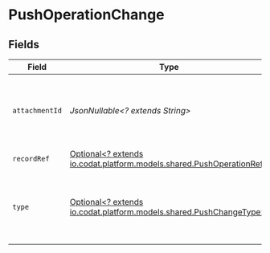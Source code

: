 # PushOperationChange


## Fields

| Field                                                                                                           | Type                                                                                                            | Required                                                                                                        | Description                                                                                                     |
| --------------------------------------------------------------------------------------------------------------- | --------------------------------------------------------------------------------------------------------------- | --------------------------------------------------------------------------------------------------------------- | --------------------------------------------------------------------------------------------------------------- |
| `attachmentId`                                                                                                  | *JsonNullable<? extends String>*                                                                                | :heavy_minus_sign:                                                                                              | Unique identifier for the attachment created otherwise null.                                                    |
| `recordRef`                                                                                                     | [Optional<? extends io.codat.platform.models.shared.PushOperationRef>](../../models/shared/PushOperationRef.md) | :heavy_minus_sign:                                                                                              | N/A                                                                                                             |
| `type`                                                                                                          | [Optional<? extends io.codat.platform.models.shared.PushChangeType>](../../models/shared/PushChangeType.md)     | :heavy_minus_sign:                                                                                              | Type of change being applied to record in third party platform.                                                 |